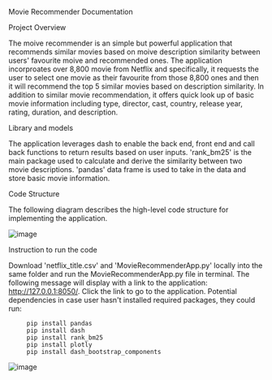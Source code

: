 Movie Recommender Documentation 

Project Overview 

   The moive recommender is an simple but powerful application that recommends similar movies based on moive description similarity between users' favourite moive and recommended ones. The application incorproates over 8,800 movie from Netflix and specifically, it requests the user to select one movie as their favourite from those 8,800 ones and then it will recommend the top 5 similar movies based on description similarity. In addition to similar movie recommendation, it offers quick look up of basic movie information including type, director, cast, country, release year, rating, duration, and description. 
    
Library and models 
   
   The application leverages dash to enable the back end, front end and call back functions to return results based on user inputs. 'rank_bm25' is the main package used to calculate and derive the similarity between two movie descriptions. 'pandas' data frame is used to take in the data and store basic movie information. 
    
Code Structure 

   The following diagram describes the high-level code structure for implementing the application. 
   
![image](https://user-images.githubusercontent.com/101125363/206075239-327df9a6-19a8-4bb7-8d05-3a3562b9ce3b.png)

Instruction to run the code 

   Download 'netflix_title.csv' and 'MovieRecommenderApp.py' locally into the same folder and run the MovieRecommenderApp.py file in terminal. The following message will display with a link to the application: http://127.0.0.1:8050/. Click the link to go to the application. Potential dependencies in case user hasn't installed required packages, they could run: 
                 
         pip install pandas 
         pip install dash 
         pip install rank_bm25 
         pip install plotly 
         pip install dash_bootstrap_components 
   
   ![image](https://user-images.githubusercontent.com/101125363/206076729-2bd8688f-0c65-421e-8c1f-6246675153e6.png)



  
